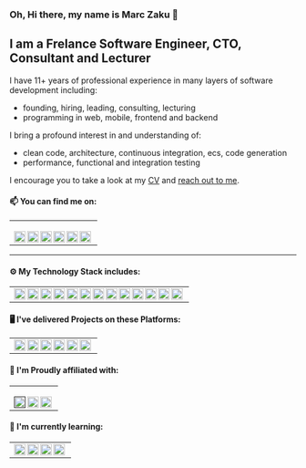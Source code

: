### Oh, Hi there, my name is Marc Zaku 👋

## I am a Frelance Software Engineer, CTO, Consultant and Lecturer

I have 11+ years of professional experience in many layers of software development including: 
- founding, hiring, leading, consulting, lecturing
- programming in web, mobile, frontend and backend

I bring a profound interest in and understanding of: 
- clean code, architecture, continuous integration, ecs, code generation
- performance, functional and integration testing


I encourage you to take a look at my [CV](https://zaku.de/docs/CV-Marc-Zaku-Senior-Software-Engineer.pdf) and [reach out to me](mailto:marc@zaku.de).


#### 📫 You can find me on:
<table><td>
  
[<img align="left" height="20" alt="zaku.de" src="https://img.shields.io/badge/Zaku.de-%230077B5.svg?&style=for-the-badge&logoColor=white" />](https://zaku.de)
[<img align="left" height="20" alt="linked-in" src="https://img.shields.io/badge/linkedin-%230077B5.svg?&style=for-the-badge&logo=linkedin&logoColor=white" />](https://www.linkedin.com/in/marczaku)
[<img align="left" height="20" alt="facebook" src="https://img.shields.io/badge/facebook-%231877F2.svg?&style=for-the-badge&logo=facebook&logoColor=white" />](https://www.facebook.com/marczaku)
[<img align="left" height="20" alt="twitter" src="https://img.shields.io/badge/twitter-%231DA1F2.svg?&style=for-the-badge&logo=twitter&logoColor=white" />](https://twitter.com/marc_zaku)
[<img align="left" height="20" alt="medium" src="https://img.shields.io/badge/medium-%2312100E.svg?&style=for-the-badge&logo=medium&logoColor=white" />](https://marczaku.medium.com)
[<img align="left" height="20" alt="stack-overflow" src="https://img.shields.io/badge/stack%20overflow-FE7A16?logo=stack-overflow&logoColor=white&style=for-the-badge" />](http://stackoverflow.com/users/6135974/marc-zaku)

</td></table>

<!-- 23232F3E --><!-- 23316192 -->
---

#### ⚙️ My Technology Stack includes:

<table><td>
  
<img align="left" height="20" alt="csharp" src="https://img.shields.io/badge/CSharp-%23316192?logo=csharp&logoColor=white&style=for-the-badge" />
<img align="left" height="20" alt="typescript" src="https://img.shields.io/badge/TypeScript-%23316192?logo=typescript&logoColor=white&style=for-the-badge" />
<img align="left" height="20" alt="javascript" src="https://img.shields.io/badge/JavaScript-%23316192.svg?&style=for-the-badge&logo=javascript&logoColor=white" />
<img align="left" height="20" alt="python" src="https://img.shields.io/badge/Pyhon-%23316192?logo=python&logoColor=white&style=for-the-badge" />
<img align="left" height="20" alt="php" src="https://img.shields.io/badge/php-%23316192?logo=php&logoColor=white&style=for-the-badge" />
<img align="left" height="20" alt="c" src="https://img.shields.io/badge/Plain%20C-%23316192?logo=c&logoColor=white&style=for-the-badge" />
<img align="left" height="20" alt="c++" src="https://img.shields.io/badge/c++-%23316192?logo=cplusplus&logoColor=white&style=for-the-badge" />
<img align="left" height="20" alt="lua" src="https://img.shields.io/badge/lua-%23316192?logo=lua&logoColor=white&style=for-the-badge" />
<img align="left" height="20" alt="unity" src="https://img.shields.io/badge/unity%20-%23316192.svg?&style=for-the-badge&logo=unity&logoColor=%2361DAFB" />
<img align="left" height="20" alt="dotnet" src="https://img.shields.io/badge/dotnet%20-%23316192.svg?&style=for-the-badge&logo=dotnet&logoColor=white" />
<img align="left" height="20" alt="npm" src="https://img.shields.io/badge/npm%20-%23316192.svg?&style=for-the-badge&logo=npm&logoColor=white" />
<img align="left" height="20" alt="vuedotjs" src="https://img.shields.io/badge/Vue.js%20-%23316192.svg?&style=for-the-badge&logo=vuedotjs&logoColor=white" />
<img align="left" height="20" alt="mongodb" src="https://img.shields.io/badge/MongoDB%20-%23316192.svg?&style=for-the-badge&logo=mongodb&logoColor=white" />
  
</td></table>

#### 🖥️ I've delivered Projects on these Platforms:
<table><td>
  
<img align="left" height="20" alt="android" src="https://img.shields.io/badge/android%20-%23316192.svg?&style=for-the-badge&logo=android&logoColor=%2361DAFB" />
<img align="left" height="20" alt="ios" src="https://img.shields.io/badge/iOS%20-%23316192.svg?&style=for-the-badge&logo=ios&logoColor=white" />
<img align="left" height="20" alt="windows" src="https://img.shields.io/badge/windows%20-%23316192.svg?&style=for-the-badge&logo=windows&logoColor=white" />
<img align="left" height="20" alt="macos" src="https://img.shields.io/badge/macos%20-%23316192.svg?&style=for-the-badge&logo=macos&logoColor=white" />
<img align="left" height="20" alt="appstore" src="https://img.shields.io/badge/Apple%20App%20Store%20-%23316192.svg?&style=for-the-badge&logo=appstore&logoColor=%2361DAFB" />
<img align="left" height="20" alt="googleplay" src="https://img.shields.io/badge/Google%20Play%20-%23316192.svg?&style=for-the-badge&logo=googleplay&logoColor=white" />
  
</td></table>

#### 🤝 I'm Proudly affiliated with:
<table><td>
  
[<img align="left" height="20" alt="github-campus-advisor" src="https://img.shields.io/badge/Campus%20Advisor%20-%23316192.svg?&style=for-the-badge&logo=github&logoColor=%2361DAFB" />]()
[<img align="left" height="20" alt="khan-academy-lecturer" src="https://img.shields.io/badge/Lecturer%20-%23316192.svg?&style=for-the-badge&logo=khanacademy&logoColor=%2361DAFB" />](http://www.khanacademy.org/profile/marczaku)
[<img align="left" height="20" alt="global-game-jam" src="https://img.shields.io/badge/Global%20Game%20Jam%20-%23316192.svg?&style=for-the-badge&logoColor=%2361DAFB" />](https://globalgamejam.org/users/teneas)
  
</td></table>

#### 🌱 I'm currently learning:
<table><td>
  
<img align="left" height="20" alt="docker" src="https://img.shields.io/badge/docker%20-%23316192.svg?&style=for-the-badge&logo=docker&logoColor=%2361DAFB" />
<img align="left" height="20" alt="kubernetes" src="https://img.shields.io/badge/kubernetes%20-%23316192.svg?&style=for-the-badge&logo=kubernetes&logoColor=%2361DAFB" />
<img align="left" height="20" alt="angular" src="https://img.shields.io/badge/angular%20-%23316192.svg?&style=for-the-badge&logo=angular&logoColor=%2361DAFB" />
<img align="left" height="20" alt="azuredevops" src="https://img.shields.io/badge/azuredevops%20-%23316192.svg?&style=for-the-badge&logo=azuredevops&logoColor=%2361DAFB" />
  
</td></table>

<!--
**marczaku/marczaku** is a ✨ _special_ ✨ repository because its `README.md` (this file) appears on your GitHub profile.

Here are some ideas to get you started:

- 🔭 I’m currently working on ...
- 🌱 I’m currently learning ...
- 👯 I’m looking to collaborate on ...
- 🤔 I’m looking for help with ...
- 💬 Ask me about ...
- 📫 How to reach me: ...
- 😄 Pronouns: ...
- ⚡ Fun fact: ...
-->
